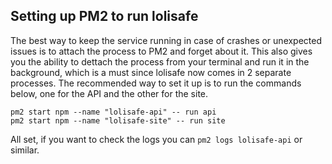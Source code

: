 ## Setting up PM2 to run lolisafe

The best way to keep the service running in case of crashes or unexpected issues is to attach the process to PM2 and forget about it. This also gives you the ability to dettach the process from your terminal and run it in the background, which is a must since lolisafe now comes in 2 separate processes.
The recommended way to set it up is to run the commands below, one for the API and the other for the site.

```
pm2 start npm --name "lolisafe-api" -- run api
pm2 start npm --name "lolisafe-site" -- run site
```

All set, if you want to check the logs you can `pm2 logs lolisafe-api` or similar.
